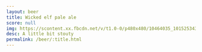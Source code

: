 ```yaml
---
layout: beer
title: Wicked elf pale ale
score: null
img: https://scontent.xx.fbcdn.net/v/t1.0-0/p480x480/10464035_10152534310338745_1731994487341714039_n.jpg?oh=e6c3d63613dcd2ace980cb8a4158ddff&oe=58C0C072
desc: A little bit stouty
permalink: /beer/:title.html
---
```

